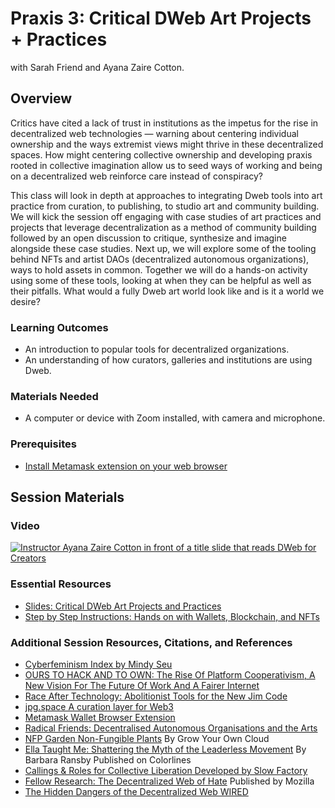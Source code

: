 # Praxis 3: Critical DWeb Art Projects + Practices

with Sarah Friend and Ayana Zaire Cotton.

## Overview

Critics have cited a lack of trust in institutions as the impetus for the rise in decentralized web technologies — warning about centering individual ownership and the ways extremist views might thrive in these decentralized spaces. How might centering collective ownership and developing praxis rooted in collective imagination allow us to seed ways of working and being on a decentralized web reinforce care instead of conspiracy?

This class will look in depth at approaches to integrating Dweb tools into art practice from curation, to publishing, to studio art and community building. We will kick the session off engaging with case studies of art practices and projects that leverage decentralization as a method of community building followed by an open discussion to critique, synthesize and imagine alongside these case studies. Next up, we will explore some of the tooling behind NFTs and artist DAOs (decentralized autonomous organizations), ways to hold assets in common. Together we will do a hands-on activity using some of these tools, looking at when they can be helpful as well as their pitfalls. What would a fully Dweb art world look like and is it a world we desire?

### Learning Outcomes

* An introduction to popular tools for decentralized organizations.
* An understanding of how curators, galleries and institutions are using Dweb.

### Materials Needed

* A computer or device with Zoom installed, with camera and microphone.

### Prerequisites

* [Install Metamask extension on your web browser](https://metamask.io/download/)

## Session Materials

### Video

[![Instructor Ayana Zaire Cotton in front of a title slide that reads DWeb for Creators](https://img.youtube.com/vi/wGoXKsJwDZs/0.jpg)](https://www.youtube.com/watch?v=wGoXKsJwDZs)

### Essential Resources

* [Slides: Critical DWeb Art Projects and Practices](Slides-Critical-DWeb-Art-Projects-and-Practice-Praxis-3.pdf)
* [Step by Step Instructions: Hands on with Wallets, Blockchain, and NFTs](Workshop-Instructions-Critical-Art-Practices-Praxis-3.pdf)

### Additional Session Resources, Citations, and References

- [Cyberfeminism Index by Mindy Seu](https://cyberfeminismindex.com/)
- [OURS TO HACK AND TO OWN: The Rise Of Platform Cooperativism, A New Vision For The Future Of Work And A Fairer Internet](https://web.archive.org/web/20230929051613/https://worldpece.org/sites/default/files/artifacts/media/pdf/ourstohackandown.pdf)
- [Race After Technology: Abolitionist Tools for the New Jim Code](https://www.wiley.com/en-us/Race+After+Technology:+Abolitionist+Tools+for+the+New+Jim+Code-p-9781509526437)
- [jpg.space A curation layer for Web3](https://jpg.space/)
- [Metamask Wallet Browser Extension](https://metamask.io/download/)
- [Radical Friends: Decentralised Autonomous Organisations and the Arts](https://www.furtherfield.org/radical-friends-book/)
- [NFP Garden Non-Fungible Plants](https://growyourown.cloud/non-fungible-plants/) By Grow Your Own Cloud
- [Ella Taught Me: Shattering the Myth of the Leaderless Movement](https://colorlines.com/article/ella-taught-me-shattering-myth-leaderless-movement/) By Barbara Ransby Published on Colorlines
- [Callings & Roles for Collective Liberation Developed by Slow Factory](https://slowfactory.earth/open-edu/roles-for-collective-liberation )
- [Fellow Research: The Decentralized Web of Hate](https://foundation.mozilla.org/en/blog/fellow-research-decentralized-web-hate/) Published by Mozilla
- [The Hidden Dangers of the Decentralized Web WIRED](https://www.wired.com/story/the-hidden-dangers-of-the-decentralized-web/ )
